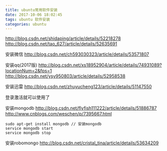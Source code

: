 ```yaml
---
title: ubuntu常用软件安装
date: 2017-10-06 18:02:45
tags: ubuntu 软件安装
categories: ubuntu
---
```




http://blog.csdn.net/shidaping/article/details/52218278
http://blog.csdn.net/tao_627/article/details/52635691



安装微信
http://blog.csdn.net/ch593030323/article/details/53571807

<!--more-->

安装qq(2017版)
http://blog.csdn.net/xs18952904/article/details/74931089?locationNum=2&fps=1
http://blog.csdn.net/ysy950803/article/details/52958538


安装迅雷
http://blog.csdn.net/zhuyucheng123/article/details/51147550

登录激活就可以使用了

安装mongodb
http://blog.csdn.net/flyfish111222/article/details/51886787
http://www.cnblogs.com/weschen/p/7395667.html
```
sudo apt-get install mongodb // 安装mongodb
service mongodb start
service mongodb stop
```



安装robomongo
http://blog.csdn.net/cristal_tina/article/details/53634209


